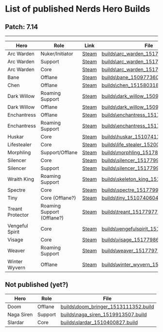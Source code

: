 # List of published Nerds Hero Builds

## Patch: 7.14

---

Hero | Role | Link | File
-- | -- | -- | --
Arc Warden | Nuker/Initiator | [Steam](http://steamcommunity.com/sharedfiles/filedetails/?id=916406164) | [builds\arc_warden_1517796471.build](builds\arc_warden_1517796471.build)
Arc Warden | Support | [Steam](http://steamcommunity.com/sharedfiles/filedetails/?id=814024669) | [builds\arc_warden_1517796629.build](builds\arc_warden_1517796629.build)
Arc Warden | Core | [Steam](http://steamcommunity.com/sharedfiles/filedetails/?id=917504030) | [builds\arc_warden_1517797391.build](builds\arc_warden_1517797391.build)
Bane | Offlane | [Steam](http://steamcommunity.com/sharedfiles/filedetails/?id=1190692799) | [builds\bane_1509773602.build](builds\bane_1509773602.build)
Chen | Offlane | [Steam](http://steamcommunity.com/sharedfiles/filedetails/?id=1288577137) | [builds\chen_1515803189.build](builds\chen_1515803189.build)
Dark Willow | Roaming Support | [Steam](http://steamcommunity.com/sharedfiles/filedetails/?id=1187400450) | [builds\dark_willow_1509497468.build](builds\dark_willow_1509497468.build)
Dark Willow | Offlane | [Steam](http://steamcommunity.com/sharedfiles/filedetails/?id=1190695676) | [builds\dark_willow_1509628818.build](builds\dark_willow_1509628818.build)
Enchantress | Offlane | [Steam](http://steamcommunity.com/sharedfiles/filedetails/?id=704639984) | [builds\enchantress_1517795534.build](builds\enchantress_1517795534.build)
Enchantress | Roaming Support | [Steam](http://steamcommunity.com/sharedfiles/filedetails/?id=782292474) | [builds\enchantress_1517796324.build](builds\enchantress_1517796324.build)
Huskar | Core | [Steam](http://steamcommunity.com/sharedfiles/filedetails/?id=1201608892) | [builds\huskar_1510741181.build](builds\huskar_1510741181.build)
Lifestealer | Core | [Steam](http://steamcommunity.com/sharedfiles/filedetails/?id=1318136390) | [builds\life_stealer_1520015205.build](builds\life_stealer_1520015205.build)
Morphling | Support/Offlane | [Steam](http://steamcommunity.com/sharedfiles/filedetails/?id=916801192) | [builds\morphling_1517800581.build](builds\morphling_1517800581.build)
Silencer | Core | [Steam](http://steamcommunity.com/sharedfiles/filedetails/?id=917140515) | [builds\silencer_1517799768.build](builds\silencer_1517799768.build)
Silencer | Support | [Steam](http://steamcommunity.com/sharedfiles/filedetails/?id=905824211) | [builds\silencer_1517799859.build](builds\silencer_1517799859.build)
Wraith King | Roaming Support | [Steam](http://steamcommunity.com/sharedfiles/filedetails/?id=1319304803) | [builds\skeleton_king_1519942536.build](builds\skeleton_king_1519942536.build)
Spectre | Core | [Steam](http://steamcommunity.com/sharedfiles/filedetails/?id=836049799) | [builds\spectre_1517799392.build](builds\spectre_1517799392.build)
Tiny | Core (Offlane?) | [Steam](http://steamcommunity.com/sharedfiles/filedetails/?id=1201609040) | [builds\tiny_1510740604.build](builds\tiny_1510740604.build)
Treant Protector | Roaming Support (Offlane?) | [Steam](http://steamcommunity.com/sharedfiles/filedetails/?id=917506257) | [builds\treant_1517797778.build](builds\treant_1517797778.build)
Vengeful Spirit | Core | [Steam](http://steamcommunity.com/sharedfiles/filedetails/?id=906051803) | [builds\vengefulspirit_1517800254.build](builds\vengefulspirit_1517800254.build)
Visage | Core | [Steam](http://steamcommunity.com/sharedfiles/filedetails/?id=836044023) | [builds\visage_1517798650.build](builds\visage_1517798650.build)
Weaver | Roaming Support | [Steam](http://steamcommunity.com/sharedfiles/filedetails/?id=814033002) | [builds\weaver_1517797555.build](builds\weaver_1517797555.build)
Winter Wyvern | Offlane | [Steam](http://steamcommunity.com/sharedfiles/filedetails/?id=1201608995) | [builds\winter_wyvern_1510588707.build](builds\winter_wyvern_1510588707.build)

## Not published (yet?)

Hero | Role | File
-- | -- | --
Doom | Offlane | [builds\doom_bringer_1513111352.build](builds\doom_bringer_1513111352.build)
Naga Siren | Support | [builds\naga_siren_1519913507.build](builds\naga_siren_1519913507.build)
Slardar | Core | [builds\slardar_1510400827.build](builds\slardar_1510400827.build)
